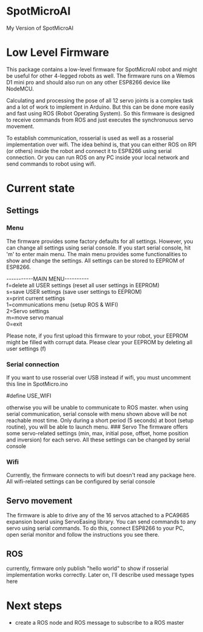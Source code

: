 # SpotMicroAI 
 My Version of SpotMicroAI

# Low Level Firmware
 This package contains a low-level firmware for SpotMicroAI robot and might be useful for other 4-legged robots as well.
 The firmware runs on a Wemos D1 mini pro and should also run on any other ESP8266 device like NodeMCU.
 
 Calculating and processing the pose of all 12 servo joints is a complex task and a lot of work to implement in Arduino.
 But this can be done more easily and fast using ROS (Robot Operating System). So this firmware is designed to receive commands
 from ROS and just executes the synchronuous servo movement.
 
 To establish communication, rosserial is used as well as a rosserial implementation over wifi. The idea behind is, that you can either ROS on 
 RPI (or others) inside the robot and connect it to ESP8266 using serial connection. Or you can run ROS on any PC inside your local network and send
 commands to robot using wifi.

# Current state
## Settings
### Menu
The firmware provides some factory defaults for all settings. However, you can change all settings using serial console. If you start serial console, hit 'm' to enter main menu. The main menu provides some functionalities to show and change the settings. All settings can be stored to EEPROM of ESP8266.

<p>
-----------MAIN MENU----------<br>
f=delete all USER settings (reset all user settings in EEPROM)<br>
s=save USER settings (save user settings to EEPROM)<br>
x=print current settings<br>
1=communications menu (setup ROS & WIFI)<br>
2=Servo settings<br>
m=move servo manual<br>
0=exit<br>
</p>

Please note, if you first upload this firmware to your robot, your EEPROM might be filled with corrupt data. Please clear your EEPROM by deleting all user settings (f)
### Serial connection
 <p>If you want to use rosserial over USB instead if wifi, you must uncomment this line in SpotMicro.ino <br>
 
#define USE_WIFI
</p>
otherwise you will be unable to communicate to ROS master. when using serial communication, serial console with menu shown above will 
be not reachable most time. Only during a short period (5 seconds) at boot (setup routine), you will be able to launch menu.
### Servo
 The firmware offers some servo-related settings (min, max, initial pose, offset, home position and inversion) for each servo. All these settings can be changed by serial console
 
### Wifi
 Currently, the firmware connects to wifi but doesn't read any package here. All wifi-related settings can be configured by serial console 

## Servo movement
 The firmware is able to drive any of the 16 servos attached to a PCA9685 expansion board using ServoEasing library.
 You can send commands to any servo using serial commands. To do this, connect ESP8266 to your PC, open serial monitor 
 and follow the instructions you see there.
 
## ROS
currently, firmware only publish "hello world" to show if rosserial implementation works correctly. Later on, I'll describe used message types here
 
# Next steps
- create a ROS node and ROS message to subscribe to a ROS master
